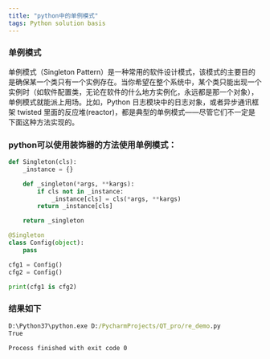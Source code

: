 ```yaml
---
title: "python中的单例模式"
tags: Python solution basis
---
```


### 单例模式
单例模式（Singleton Pattern）是一种常用的软件设计模式，该模式的主要目的是确保某一个类只有一个实例存在。当你希望在整个系统中，某个类只能出现一个实例时（如软件配置类，无论在软件的什么地方实例化，永远都是那一个对象），单例模式就能派上用场。比如，Python 日志模块中的日志对象，或者异步通讯框架 twisted 里面的反应堆(reactor)，都是典型的单例模式——尽管它们不一定是下面这种方法实现的。

### python可以使用装饰器的方法使用单例模式：

```python
def Singleton(cls):
    _instance = {}

    def _singleton(*args, **kargs):
        if cls not in _instance:
            _instance[cls] = cls(*args, **kargs)
        return _instance[cls]

    return _singleton

@Singleton
class Config(object):
    pass

cfg1 = Config()
cfg2 = Config()

print(cfg1 is cfg2)

```

### 结果如下
```cmd
D:\Python37\python.exe D:/PycharmProjects/QT_pro/re_demo.py
True

Process finished with exit code 0
```